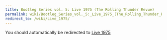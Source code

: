 ```yaml
---
title: Bootleg Series vol. 5: Live 1975 (The Rolling Thunder Revue)
permalink: wiki/Bootleg_Series_vol._5:_Live_1975_(The_Rolling_Thunder_Revue)/
redirect_to: /wiki/Live_1975/
---
```


You should automatically be redirected to [Live 1975](/wiki/Live_1975/)
